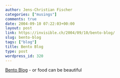 ```yaml
---
author: Jens-Christian Fischer
categories: ["musings"]
comments: true
date: 2004-09-10 07:22:03+00:00
layout: post
link: https://invisible.ch/2004/09/10/bento-blog/
slug: bento-blog
tags: ["blog"]
title: Bento Blog
type: post
wordpress_id: 320
---
```


[Bento Blog](https://mito.typepad.com/photos/bento/index.html) - or food can be beautiful
